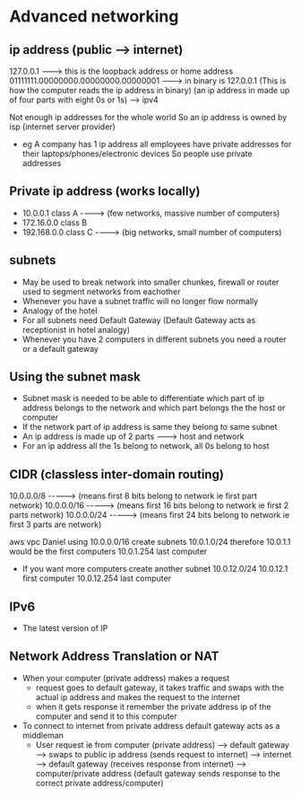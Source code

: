 # Advanced networking

## ip address (public --> internet)
127.0.0.1 ---> this is the loopback address or home address
01111111.00000000.00000000.00000001 ---> in binary is 127.0.0.1 (This is how the computer reads the ip address in binary)
(an ip address in made up of four parts with eight 0s or 1s) --> ipv4

Not enough ip addresses for the whole world
So an ip address is owned by isp (internet server provider)
  - eg A company has 1 ip address all employees have private addresses for their laptops/phones/electronic devices
So people use private addresses

## Private ip address (works locally)
- 10.0.0.1 class A           ----> (few networks, massive number of computers)
- 172.16.0.0 class B
- 192.168.0.0 class C       ----> (big networks, small number of computers)

## subnets
- May be used to break network into smaller chunkes, firewall or router used to segment networks from eachother
- Whenever you have a subnet traffic will no longer flow normally
- Analogy of the hotel
- For all subnets need Default Gateway (Default Gateway acts as receptionist in hotel analogy)
- Whenever you have 2 computers in different subnets you need a router or a default gateway

## Using the subnet mask
- Subnet mask is needed to be able to differentiate which part of ip address belongs to the network and which part belongs the the host or computer
- If the network part of ip address is same they belong to same subnet
- An ip address is made up of 2 parts ---> host and network
- For an ip address all the 1s belong to network, all 0s belong to host

## CIDR (classless inter-domain routing)
10.0.0.0/8        -----> (means first 8 bits belong to network ie first part network)
10.0.0.0/16       -----> (means first 16 bits belong to network ie first 2 parts network)
10.0.0.0/24       -----> (means first 24 bits belong to network ie first 3 parts are network)

aws vpc Daniel using 10.0.0.0/16 create subnets
10.0.1.0/24
therefore 10.0.1.1 would be the first computers
10.0.1.254 last computer

- If you want more computers create another subnet
10.0.12.0/24
10.0.12.1 first computer
10.0.12.254 last computer

## IPv6
- The latest version of IP

## Network Address Translation or NAT
- When your computer (private address) makes a request
  - request goes to default gateway, it takes traffic and swaps with the actual ip address and makes the request to the internet
  - when it gets response it remember the private address ip of the computer and send it to this computer
- To connect to internet from private address default gateway acts as a middleman
  - User request ie from computer (private address) --> default gateway --> swaps to public ip address (sends request to internet) --> internet --> default gateway (receives response from internet) --> computer/private address (default gateway sends response to the correct private address/computer)
